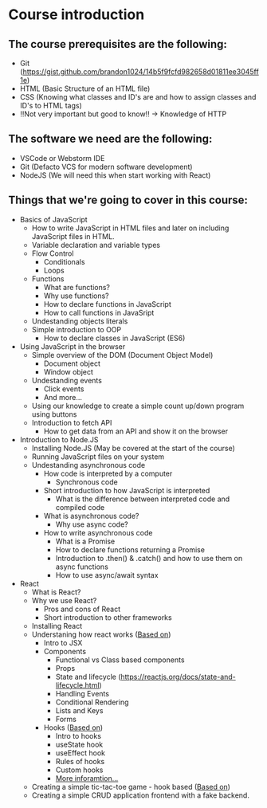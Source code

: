 # Course introduction

## The course prerequisites are the following:
- Git (https://gist.github.com/brandon1024/14b5f9fcfd982658d01811ee3045ff1e)
- HTML (Basic Structure of an HTML file)
- CSS (Knowing what classes and ID's are and how to assign classes and ID's to HTML tags)
- !!Not very important but good to know!! -> Knowledge of HTTP

## The software we need are the following:
- VSCode or Webstorm IDE
- Git (Defacto VCS for modern software development)
- NodeJS (We will need this when start working with React)

## Things that we're going to cover in this course:
- Basics of JavaScript
    - How to write JavaScript in HTML files and later on including JavaScript files in HTML.
    - Variable declaration and variable types
    - Flow Control
        - Conditionals
        - Loops
    - Functions
        - What are functions?
        - Why use functions?
        - How to declare functions in JavaScript
        - How to call functions in JavaSript
    - Undestanding objects literals
    - Simple introduction to OOP
        - How to declare classes in JavaScript (ES6)
- Using JavaScript in the browser
    - Simple overview of the DOM (Document Object Model)
        - Document object
        - Window object
    - Undestanding events
        - Click events
        - And more...
    - Using our knowledge to create a simple count up/down program using buttons
    - Introduction to fetch API
        - How to get data from an API and show it on the browser
- Introduction to Node.JS
    - Installing Node.JS (May be covered at the start of the course)
    - Running JavaScript files on your system
    - Undestanding asynchronous code
        - How code is interpreted by a computer
            - Synchronous code
        - Short introduction to how JavaScript is interpreted
            - What is the difference between interpreted code and compiled code
        - What is asynchronous code?
            - Why use async code?
        - How to write asynchronous code
            - What is a Promise
            - How to declare functions returning a Promise
            - Introduction to .then() & .catch() and how to use them on async functions
            - How to use async/await syntax
- React
    - What is React?
    - Why we use React?
        - Pros and cons of React
        - Short introduction to other frameworks
    - Installing React
    - Understaning how react works ([Based on](https://reactjs.org/docs/hello-world.html))
        - Intro to JSX
        - Components
            - Functional vs Class based components
            - Props
            - State and lifecycle (https://reactjs.org/docs/state-and-lifecycle.html)
            - Handling Events
            - Conditional Rendering
            - Lists and Keys
            - Forms
        - Hooks ([Based on](https://reactjs.org/docs/hooks-intro.html))
            - Intro to hooks
            - useState hook
            - useEffect hook
            - Rules of hooks
            - Custom hooks
            - [More inforamtion...](https://reactjs.org/docs/hooks-reference.html)
    - Creating a simple tic-tac-toe game - hook based ([Based on](https://reactjs.org/tutorial/tutorial.html))
    - Creating a simple CRUD application frontend with a fake backend.